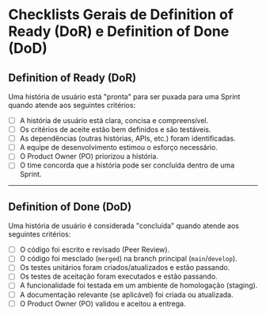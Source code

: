 # Checklists Gerais de Definition of Ready (DoR) e Definition of Done (DoD)

## Definition of Ready (DoR)

Uma história de usuário está "pronta" para ser puxada para uma Sprint quando atende aos seguintes critérios:

- [ ] A história de usuário está clara, concisa e compreensível.
- [ ] Os critérios de aceite estão bem definidos e são testáveis.
- [ ] As dependências (outras histórias, APIs, etc.) foram identificadas.
- [ ] A equipe de desenvolvimento estimou o esforço necessário.
- [ ] O Product Owner (PO) priorizou a história.
- [ ] O time concorda que a história pode ser concluída dentro de uma Sprint.

---

## Definition of Done (DoD)

Uma história de usuário é considerada "concluída" quando atende aos seguintes critérios:

- [ ] O código foi escrito e revisado (Peer Review).
- [ ] O código foi mesclado (`merged`) na branch principal (`main`/`develop`).
- [ ] Os testes unitários foram criados/atualizados e estão passando.
- [ ] Os testes de aceitação foram executados e estão passando.
- [ ] A funcionalidade foi testada em um ambiente de homologação (staging).
- [ ] A documentação relevante (se aplicável) foi criada ou atualizada.
- [ ] O Product Owner (PO) validou e aceitou a entrega.
